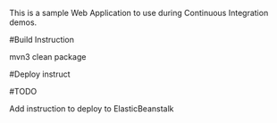 This is a sample Web Application to use during Continuous Integration demos.

#Build Instruction

mvn3 clean package

#Deploy instruct


#TODO
 
Add instruction to deploy to ElasticBeanstalk
